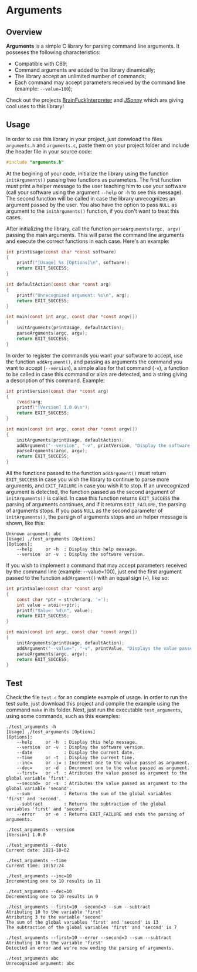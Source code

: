 # Arguments

## Overview

**Arguments** is a simple C library for parsing command line arguments. It posseses the following characteristics:

- Compatible with C89;
- Command arguments are added to the library dinamically;
- The library accept an unlimited number of commands;
- Each command may accept parameters received by the command line (example: `--value=100`);

Check out the projects [BrainFuckInterpreter](https://github.com/ClecioJung/BrainFuckInterpreter) and [JSonny](https://github.com/ClecioJung/JSonny) which are giving cool uses to this library!

## Usage

In order to use this library in your project, just donwload the files `arguments.h` and `arguments.c`, paste them on your project folder and include the header file in your source code:

```c
#include "arguments.h"
```

At the begining of your code, initialize the library using the function `initArguments()` passing two functions as parameters. The first function must print a helper message to the user teaching him to use your software (call your software using the argument `--help` or `-h` to see this message). The second function will be called in case the library unrecognizes an argument passed by the user. You also have the option to pass `NULL` as argument to the `initArguments()` function, if you don't want to treat this cases.

After initializing the library, call the function `parseArguments(argc, argv)` passing the main arguments. This will parse the command line arguments and execute the correct functions in each case. Here's an example:

```c
int printUsage(const char *const software)
{
    printf("[Usage] %s [Options]\n", software);
    return EXIT_SUCCESS;
}

int defaultAction(const char *const arg)
{
    printf("Unrecognized argument: %s\n", arg);
    return EXIT_SUCCESS;
}

int main(const int argc, const char *const argv[])
{
    initArguments(printUsage, defaultAction);
    parseArguments(argc, argv);
    return EXIT_SUCCESS;
}
```

In order to register the commands you want your software to accept, use the function `addArgument()`, and passing as arguments the command you want to accept (`--version`), a simple alias for that command (`-v`), a function to be called in case this command or alias are detected, and a string giving a description of this command. Example:

```c
int printVersion(const char *const arg)
{
    (void)arg;
    printf("[Version] 1.0.0\n");
    return EXIT_SUCCESS;
}

int main(const int argc, const char *const argv[])
{
    initArguments(printUsage, defaultAction);
    addArgument("--version", "-v", printVersion, "Display the software version.");
    parseArguments(argc, argv);
    return EXIT_SUCCESS;
}
```

All the functions passed to the function `addArgument()` must return `EXIT_SUCCESS` in case you wish the library to continue to parse more arguments, and `EXIT_FAILURE` in case you wish it to stop. If an unrecognized argument is detected, the function passed as the second argument of `initArguments()` is called. In case this function returns `EXIT_SUCCESS` the parsing of arguments continues, and if it returns `EXIT_FAILURE`, the parsing of arguments stops. If you pass `NULL` as the second parameter of `initArguments()`, the parsign of arguments stops and an helper message is shown, like this:

```
Unknown argument: abc
[Usage] ./test_arguments [Options]
[Options]:
	--help     or -h  : Display this help message.
	--version  or -v  : Display the software version.
```

If you wish to implement a command that may accept parameters received by the command line (example: --value=100), just end the first argument passed to the function `addArgument()` with an equal sign (`=`), like so:

```c
int printValue(const char *const arg)
{
    const char *ptr = strchr(arg, '=');
    int value = atoi(++ptr);
    printf("Value: %d\n", value);
    return EXIT_SUCCESS;
}

int main(const int argc, const char *const argv[])
{
    initArguments(printUsage, defaultAction);
    addArgument("--value=", "-v", printValue, "Displays the value passed as parameter.");
    parseArguments(argc, argv);
    return EXIT_SUCCESS;
}
```

## Test

Check the file `test.c` for an complete example of usage. In order to run the test suite, just download this project and compile the example using the command `make` in its folder. Next, just run the executable `test_arguments`, using some commands, such as this examples:

```
./test_arguments -h
[Usage] ./test_arguments [Options]
[Options]:
	--help     or -h  : Display this help message.
	--version  or -v  : Display the software version.
	--date            : Display the current date.
	--time     or -t  : Display the current time.
	--inc=     or -i= : Increment one to the value passed as argument.
	--dec=     or -d  : Decrement one to the value passed as argument.
	--first=   or -f  : Atributes the value passed as argument to the global variable 'first'.
	--second=  or -s  : Atributes the value passed as argument to the global variable 'second'.
	--sum             : Returns the sum of the global variables 'first' and 'second'.
	--subtract        : Returns the subtraction of the global variables 'first' and 'second'.
	--error    or -e  : Returns EXIT_FAILURE and ends the parsing of arguments.
```
```
./test_arguments --version
[Version] 1.0.0
```
```
./test_arguments --date
Current date: 2021-10-02
```
```
./test_arguments --time
Current time: 10:57:24
```
```
./test_arguments --inc=10
Incrementing one to 10 results in 11
```
```
./test_arguments --dec=10
Decrementing one to 10 results in 9
```
```
./test_arguments --first=10 --second=3 --sum --subtract
Atributing 10 to the variable 'first'
Atributing 3 to the variable 'second'
The sum of the global variables 'first' and 'second' is 13
The subtraction of the global variables 'first' and 'second' is 7
```
```
./test_arguments --first=10 --error --second=3 --sum --subtract
Atributing 10 to the variable 'first'
Detected an error and we're now ending the parsing of arguments.
```
```
./test_arguments abc
Unrecognized argument: abc
```
